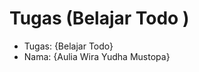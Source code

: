 # Tugas (Belajar Todo )
<ul>
  <li>Tugas: {Belajar Todo}</li>
  <li>Nama: {Aulia Wira Yudha Mustopa}</li>
</ul>
